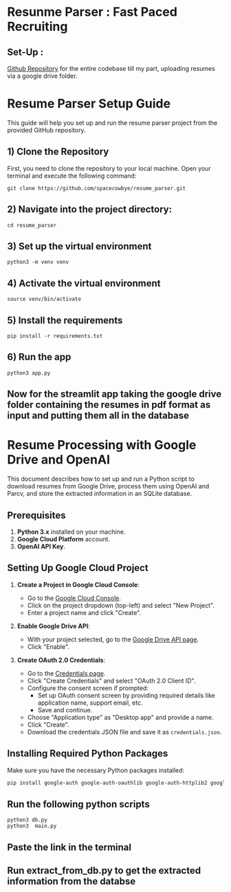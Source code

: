 # Resunme Parser : Fast Paced Recruiting

## Set-Up :
[Github Repository](https://github.com/spacecowbye/resume_parser) for the entire codebase till my part, uploading resumes via a google drive folder.


# Resume Parser Setup Guide

This guide will help you set up and run the resume parser project from the provided GitHub repository.

## 1)  Clone the Repository

First, you need to clone the repository to your local machine. Open your terminal and execute the following command:

```
git clone https://github.com/spacecowbye/resume_parser.git
```

## 2) Navigate into the project directory:

```
cd resume_parser
```

## 3) Set up the virtual environment

```
python3 -m venv venv
```
## 4) Activate the virtual environment

```
source venv/bin/activate
```

## 5) Install the requirements

```
pip install -r requirements.txt
```

## 6) Run the app 

```
python3 app.py
```

## Now for the streamlit app taking the google drive folder containing the resumes in pdf format as input and putting them all in the database


# Resume Processing with Google Drive and OpenAI

This document describes how to set up and run a Python script to download resumes from Google Drive, process them using OpenAI and Parcv, and store the extracted information in an SQLite database.

## Prerequisites

1. **Python 3.x** installed on your machine.
2. **Google Cloud Platform** account.
3. **OpenAI API Key**.

## Setting Up Google Cloud Project

1. **Create a Project in Google Cloud Console**:
   - Go to the [Google Cloud Console](https://console.cloud.google.com/).
   - Click on the project dropdown (top-left) and select "New Project".
   - Enter a project name and click "Create".

2. **Enable Google Drive API**:
   - With your project selected, go to the [Google Drive API page](https://console.cloud.google.com/apis/library/drive.googleapis.com).
   - Click "Enable".

3. **Create OAuth 2.0 Credentials**:
   - Go to the [Credentials page](https://console.cloud.google.com/apis/credentials).
   - Click "Create Credentials" and select "OAuth 2.0 Client ID".
   - Configure the consent screen if prompted:
     - Set up OAuth consent screen by providing required details like application name, support email, etc.
     - Save and continue.
   - Choose "Application type" as "Desktop app" and provide a name.
   - Click "Create".
   - Download the credentials JSON file and save it as `credentials.json`.

## Installing Required Python Packages

Make sure you have the necessary Python packages installed:

```sh
pip install google-auth google-auth-oauthlib google-auth-httplib2 google-api-python-client openai

```
## Run the following  python scripts  
```
python3 db.py
python3  main.py
```
## Paste the link in the terminal

## Run extract_from_db.py to get the extracted information from the databse






